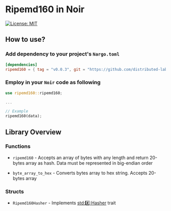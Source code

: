 # Ripemd160 in Noir
[![License: MIT](https://img.shields.io/badge/License-MIT-blue.svg)](https://opensource.org/licenses/MIT)

## How to use?

### Add dependency to your project's `Nargo.toml`

```toml
[dependencies]
ripemd160 = { tag = "v0.0.3", git = "https://github.com/distributed-lab/noir-ripemd160" }
```

### Employ in your `Noir` code as following

```rust
use ripemd160::ripemd160;

...

// Example
ripemd160(data);
```

## Library Overview

### Functions

- `ripemd160` - Accepts an array of bytes with any length and return 20-bytes array as hash. Data must be represented in big-endian order

- `byte_array_to_hex` - Converts bytes array to hex string. Accepts 20-bytes array

### Structs

- `Ripemd160Hasher` - Implements [std::hash::Hasher](https://github.com/noir-lang/noir/blob/master/noir_stdlib/src/hash/mod.nr#L159) trait
